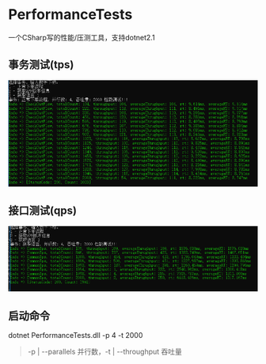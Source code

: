 # PerformanceTests
一个CSharp写的性能/压测工具，支持dotnet2.1

## 事务测试(tps)
![](tps.png)

## 接口测试(qps)
![](qps.png)

## 启动命令
dotnet PerformanceTests.dll -p 4 -t 2000
>-p | --parallels 并行数，-t | --throughput 吞吐量

